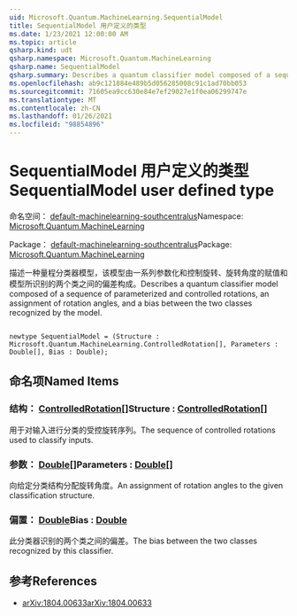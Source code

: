 ```yaml
---
uid: Microsoft.Quantum.MachineLearning.SequentialModel
title: SequentialModel 用户定义的类型
ms.date: 1/23/2021 12:00:00 AM
ms.topic: article
qsharp.kind: udt
qsharp.namespace: Microsoft.Quantum.MachineLearning
qsharp.name: SequentialModel
qsharp.summary: Describes a quantum classifier model composed of a sequence of parameterized and controlled rotations, an assignment of rotation angles, and a bias between the two classes recognized by the model.
ms.openlocfilehash: ab9c121884e489b5d056285008c91c1ad70bb053
ms.sourcegitcommit: 71605ea9cc630e84e7ef29027e1f0ea06299747e
ms.translationtype: MT
ms.contentlocale: zh-CN
ms.lasthandoff: 01/26/2021
ms.locfileid: "98854896"
---
```

# <a name="sequentialmodel-user-defined-type"></a><span data-ttu-id="dc298-102">SequentialModel 用户定义的类型</span><span class="sxs-lookup"><span data-stu-id="dc298-102">SequentialModel user defined type</span></span>

<span data-ttu-id="dc298-103">命名空间： [default-machinelearning-southcentralus](xref:Microsoft.Quantum.MachineLearning)</span><span class="sxs-lookup"><span data-stu-id="dc298-103">Namespace: [Microsoft.Quantum.MachineLearning](xref:Microsoft.Quantum.MachineLearning)</span></span>

<span data-ttu-id="dc298-104">Package： [default-machinelearning-southcentralus](https://nuget.org/packages/Microsoft.Quantum.MachineLearning)</span><span class="sxs-lookup"><span data-stu-id="dc298-104">Package: [Microsoft.Quantum.MachineLearning](https://nuget.org/packages/Microsoft.Quantum.MachineLearning)</span></span>


<span data-ttu-id="dc298-105">描述一种量程分类器模型，该模型由一系列参数化和控制旋转、旋转角度的赋值和模型所识别的两个类之间的偏差构成。</span><span class="sxs-lookup"><span data-stu-id="dc298-105">Describes a quantum classifier model composed of a sequence of parameterized and controlled rotations, an assignment of rotation angles, and a bias between the two classes recognized by the model.</span></span>

```qsharp

newtype SequentialModel = (Structure : Microsoft.Quantum.MachineLearning.ControlledRotation[], Parameters : Double[], Bias : Double);
```



## <a name="named-items"></a><span data-ttu-id="dc298-106">命名项</span><span class="sxs-lookup"><span data-stu-id="dc298-106">Named Items</span></span>

### <a name="structure--controlledrotation"></a><span data-ttu-id="dc298-107">结构： [ControlledRotation](xref:Microsoft.Quantum.MachineLearning.ControlledRotation)[]</span><span class="sxs-lookup"><span data-stu-id="dc298-107">Structure : [ControlledRotation](xref:Microsoft.Quantum.MachineLearning.ControlledRotation)[]</span></span>

<span data-ttu-id="dc298-108">用于对输入进行分类的受控旋转序列。</span><span class="sxs-lookup"><span data-stu-id="dc298-108">The sequence of controlled rotations used to classify inputs.</span></span>
### <a name="parameters--double"></a><span data-ttu-id="dc298-109">参数： [Double](xref:microsoft.quantum.lang-ref.double)[]</span><span class="sxs-lookup"><span data-stu-id="dc298-109">Parameters : [Double](xref:microsoft.quantum.lang-ref.double)[]</span></span>

<span data-ttu-id="dc298-110">向给定分类结构分配旋转角度。</span><span class="sxs-lookup"><span data-stu-id="dc298-110">An assignment of rotation angles to the given classification structure.</span></span>
### <a name="bias--double"></a><span data-ttu-id="dc298-111">偏置： [Double](xref:microsoft.quantum.lang-ref.double)</span><span class="sxs-lookup"><span data-stu-id="dc298-111">Bias : [Double](xref:microsoft.quantum.lang-ref.double)</span></span>

<span data-ttu-id="dc298-112">此分类器识别的两个类之间的偏差。</span><span class="sxs-lookup"><span data-stu-id="dc298-112">The bias between the two classes recognized by this classifier.</span></span>

## <a name="references"></a><span data-ttu-id="dc298-113">参考</span><span class="sxs-lookup"><span data-stu-id="dc298-113">References</span></span>

- [<span data-ttu-id="dc298-114">arXiv:1804.00633</span><span class="sxs-lookup"><span data-stu-id="dc298-114">arXiv:1804.00633</span></span>](https://arxiv.org/abs/1804.00633)